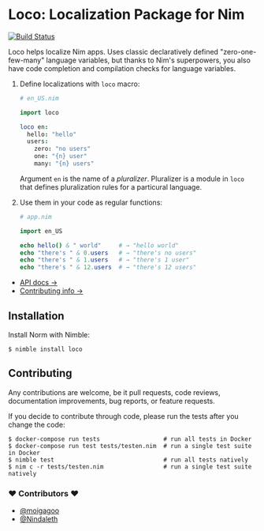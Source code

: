 # Loco: Localization Package for Nim

[![Build Status](https://travis-ci.com/moigagoo/loco.svg?branch=develop)](https://travis-ci.com/moigagoo/loco)

Loco helps localize Nim apps. Uses classic declaratively defined "zero-one-few-many" language variables, but thanks to Nim's superpowers, you also have code completion and compilation checks for language variables.

1.  Define localizations with `loco` macro:

    ```nim
    # en_US.nim

    import loco

    loco en:
      hello: "hello"
      users:
        zero: "no users"
        one: "{n} user"
        many: "{n} users"
    ```

    Argument `en` is the name of a *pluralizer*. Pluralizer is a module in `loco` that defines pluralization rules for a particural language.

2.  Use them in your code as regular functions:

    ```nim
    # app.nim

    import en_US

    echo hello() & " world"     # → "hello world"
    echo "there's " & 0.users   # → "there's no users"
    echo "there's " & 1.users   # → "there's 1 user"
    echo "there's " & 12.users  # → "there's 12 users"
    ```


- [API docs →](https://moigagoo.github.io/loco/loco.html)
- [Contributing info →](#contributing)


## Installation

Install Norm with Nimble:

```shell
$ nimble install loco
```


## Contributing

Any contributions are welcome, be it pull requests, code reviews, documentation improvements, bug reports, or feature requests.

If you decide to contribute through code, please run the tests after you change the code:

```shell
$ docker-compose run tests                  # run all tests in Docker
$ docker-compose run test tests/testen.nim  # run a single test suite in Docker
$ nimble test                               # run all tests natively
$ nim c -r tests/testen.nim                 # run a single test suite natively
```


### ❤ Contributors ❤

- [@moigagoo](https://github.com/moigagoo)
- [@Nindaleth](https://github.com/Nindaleth)
